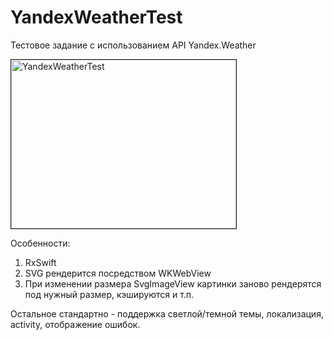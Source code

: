 # YandexWeatherTest
Тестовое задание с использованием API Yandex.Weather

<a href="http://www.youtube.com/watch?feature=player_embedded&v=dit22R0-1vc" target="_blank"><img src="http://img.youtube.com/vi/dit22R0-1vc/0.jpg" 
alt="YandexWeatherTest" width="360" height="270" border="1"/></a>

Особенности:
1. RxSwift
1. SVG рендерится посредством WKWebView
2. При изменении размера SvgImageView картинки заново рендерятся под нужный размер, кэшируются и т.п.

Остальное стандартно - поддержка светлой/темной темы, локализация, activity, отображение ошибок.




